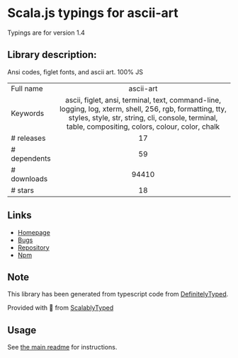 
# Scala.js typings for ascii-art

Typings are for version 1.4

## Library description:
Ansi codes, figlet fonts, and ascii art. 100% JS

|                    |                 |
| ------------------ | :-------------: |
| Full name          | ascii-art |
| Keywords           | ascii, figlet, ansi, terminal, text, command-line, logging, log, xterm, shell, 256, rgb, formatting, tty, styles, style, str, string, cli, console, terminal, table, compositing, colors, colour, color, chalk |
| # releases         | 17 |
| # dependents       | 59 |
| # downloads        | 94410 |
| # stars            | 18 |

## Links
- [Homepage](https://github.com/khrome/ascii-art)
- [Bugs](https://github.com/khrome/ascii-art/issues)
- [Repository](https://github.com/khrome/ascii-art)
- [Npm](https://www.npmjs.com/package/ascii-art)
    


## Note
This library has been generated from typescript code from [DefinitelyTyped](https://definitelytyped.org).

Provided with :purple_heart: from [ScalablyTyped](https://github.com/oyvindberg/ScalablyTyped)

## Usage
See [the main readme](../../readme.md) for instructions.


